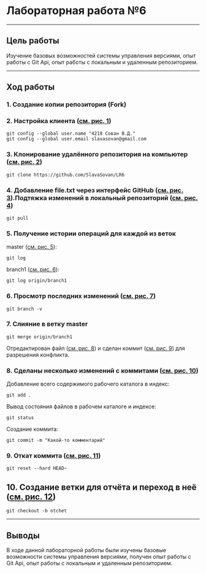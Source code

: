 # Лабораторная работа №6
___
## Цель работы
Изучение базовых возможностей системы
управления версиями, опыт работы с Git Api, опыт работы с локальным и
удаленным репозиторием.
___
## Ход работы
### 1. Создание копии репозитория (Fork)
### 2. Настройка клиента ([см. рис. 1](https://github.com/SlavaSovan/LR6/blob/otchet/screenshots/1.png))
```
git config --global user.name "4218 Сован В.Д."
git config --global user.email slavasovan@gmail.com
```
### 3. Клонирование удалённого репозитория на компьютер ([см. рис. 2](https://github.com/SlavaSovan/LR6/blob/otchet/screenshots/2.png))
```
git clone https://github.com/SlavaSovan/LR6
```
### 4. Добавление file.txt через интерфейс GitHub ([см. рис. 3](https://github.com/SlavaSovan/LR6/blob/otchet/screenshots/3.png)).Подтяжка изменений в локальный репозиторий ([см. рис. 4](https://github.com/SlavaSovan/LR6/blob/otchet/screenshots/4.png))
```
git pull
```
### 5. Получение истории операций для каждой из веток

master ([см. рис. 5](
https://github.com/SlavaSovan/LR6/blob/otchet/screenshots/5.png)):
```
git log
```
branch1 ([см. рис. 6](
https://github.com/SlavaSovan/LR6/blob/otchet/screenshots/6.png)):
```
git log origin/branch1
```
### 6. Просмотр последних изменений ([см. рис. 7](https://github.com/SlavaSovan/LR6/blob/otchet/screenshots/7.png))
```
git branch -v
```
### 7. Слияние в ветку master
```
git merge origin/branch1
```
Отредактирован файл ([см. рис. 8](
https://github.com/SlavaSovan/LR6/blob/otchet/screenshots/8.png))
и сделан коммит ([см. рис. 9](
https://github.com/SlavaSovan/LR6/blob/otchet/screenshots/9.png))
для разрешения конфликта.

### 8. Сделаны несколько изменений с коммитами ([см. рис. 10](https://github.com/SlavaSovan/LR6/blob/otchet/screenshots/10.png))

Добавление всего содержимого рабочего каталога в индекс:
```
git add .
```
Вывод состояния файлов в рабочем каталоге и индексе:
```
git status
```
Создание коммита:
```
git commit -m "Какой-то комментарий"
```
### 9. Откат коммита ([см. рис. 11](https://github.com/SlavaSovan/LR6/blob/otchet/screenshots/11.png))
```
git reset --hard HEAD~
```
## 10. Создание ветки для отчёта и переход в неё ([см. рис. 12](https://github.com/SlavaSovan/LR6/blob/otchet/screenshots/12.png))
```
git checkout -b otchet
```
___
## Выводы
В ходе данной лабораторной работы были изучены
базовые возможности системы управления версиями,
получен опыт работы с Git Api, опыт работы с локальным
и удаленным репозиторием.
